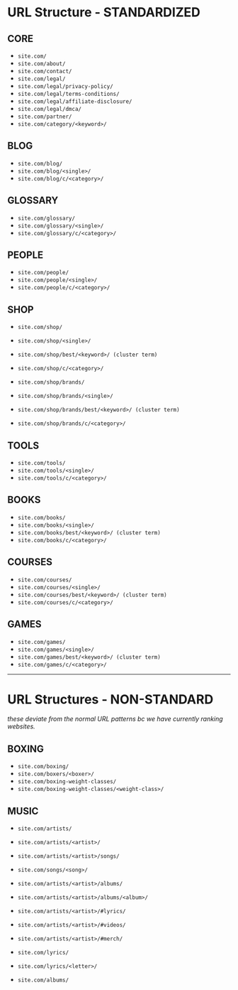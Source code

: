 # URL Structure - STANDARDIZED

## CORE
- `site.com/`
- `site.com/about/`
- `site.com/contact/`
- `site.com/legal/`
- `site.com/legal/privacy-policy/`
- `site.com/legal/terms-conditions/`
- `site.com/legal/affiliate-disclosure/`
- `site.com/legal/dmca/`
- `site.com/partner/`
- `site.com/category/<keyword>/`


## BLOG
- `site.com/blog/`
- `site.com/blog/<single>/`
- `site.com/blog/c/<category>/`


## GLOSSARY
- `site.com/glossary/`
- `site.com/glossary/<single>/`
- `site.com/glossary/c/<category>/`


## PEOPLE
- `site.com/people/`
- `site.com/people/<single>/`
- `site.com/people/c/<category>/`


## SHOP
- `site.com/shop/`
- `site.com/shop/<single>/`
- `site.com/shop/best/<keyword>/ (cluster term)`
- `site.com/shop/c/<category>/`

- `site.com/shop/brands/`
- `site.com/shop/brands/<single>/`
- `site.com/shop/brands/best/<keyword>/ (cluster term)`
- `site.com/shop/brands/c/<category>/`


## TOOLS
- `site.com/tools/`
- `site.com/tools/<single>/`
- `site.com/tools/c/<category>/`


## BOOKS
- `site.com/books/`
- `site.com/books/<single>/`
- `site.com/books/best/<keyword>/ (cluster term)`
- `site.com/books/c/<category>/`


## COURSES
- `site.com/courses/`
- `site.com/courses/<single>/`
- `site.com/courses/best/<keyword>/ (cluster term)`
- `site.com/courses/c/<category>/`


## GAMES
- `site.com/games/`
- `site.com/games/<single>/`
- `site.com/games/best/<keyword>/ (cluster term)`
- `site.com/games/c/<category>/`


---

# URL Structures - NON-STANDARD

*these deviate from the normal URL patterns bc we have currently ranking websites.*

## BOXING


- `site.com/boxing/`
- `site.com/boxers/<boxer>/`
- `site.com/boxing-weight-classes/`
- `site.com/boxing-weight-classes/<weight-class>/`


## MUSIC
- `site.com/artists/`

- `site.com/artists/<artist>/`
- `site.com/artists/<artist>/songs/`
- `site.com/songs/<song>/`

- `site.com/artists/<artist>/albums/`
- `site.com/artists/<artist>/albums/<album>/`
- `site.com/artists/<artist>/#lyrics/`
- `site.com/artists/<artist>/#videos/`
- `site.com/artists/<artist>/#merch/`

- `site.com/lyrics/`
- `site.com/lyrics/<letter>/`

- `site.com/albums/`

